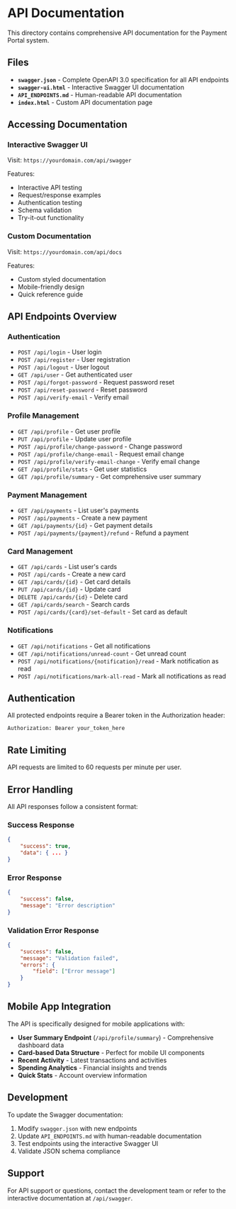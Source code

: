 # API Documentation

This directory contains comprehensive API documentation for the Payment Portal system.

## Files

- **`swagger.json`** - Complete OpenAPI 3.0 specification for all API endpoints
- **`swagger-ui.html`** - Interactive Swagger UI documentation
- **`API_ENDPOINTS.md`** - Human-readable API documentation
- **`index.html`** - Custom API documentation page

## Accessing Documentation

### Interactive Swagger UI
Visit: `https://yourdomain.com/api/swagger`

Features:
- Interactive API testing
- Request/response examples
- Authentication testing
- Schema validation
- Try-it-out functionality

### Custom Documentation
Visit: `https://yourdomain.com/api/docs`

Features:
- Custom styled documentation
- Mobile-friendly design
- Quick reference guide

## API Endpoints Overview

### Authentication
- `POST /api/login` - User login
- `POST /api/register` - User registration
- `POST /api/logout` - User logout
- `GET /api/user` - Get authenticated user
- `POST /api/forgot-password` - Request password reset
- `POST /api/reset-password` - Reset password
- `POST /api/verify-email` - Verify email

### Profile Management
- `GET /api/profile` - Get user profile
- `PUT /api/profile` - Update user profile
- `POST /api/profile/change-password` - Change password
- `POST /api/profile/change-email` - Request email change
- `POST /api/profile/verify-email-change` - Verify email change
- `GET /api/profile/stats` - Get user statistics
- `GET /api/profile/summary` - Get comprehensive user summary

### Payment Management
- `GET /api/payments` - List user's payments
- `POST /api/payments` - Create a new payment
- `GET /api/payments/{id}` - Get payment details
- `POST /api/payments/{payment}/refund` - Refund a payment

### Card Management
- `GET /api/cards` - List user's cards
- `POST /api/cards` - Create a new card
- `GET /api/cards/{id}` - Get card details
- `PUT /api/cards/{id}` - Update card
- `DELETE /api/cards/{id}` - Delete card
- `GET /api/cards/search` - Search cards
- `POST /api/cards/{card}/set-default` - Set card as default

### Notifications
- `GET /api/notifications` - Get all notifications
- `GET /api/notifications/unread-count` - Get unread count
- `POST /api/notifications/{notification}/read` - Mark notification as read
- `POST /api/notifications/mark-all-read` - Mark all notifications as read

## Authentication

All protected endpoints require a Bearer token in the Authorization header:

```
Authorization: Bearer your_token_here
```

## Rate Limiting

API requests are limited to 60 requests per minute per user.

## Error Handling

All API responses follow a consistent format:

### Success Response
```json
{
    "success": true,
    "data": { ... }
}
```

### Error Response
```json
{
    "success": false,
    "message": "Error description"
}
```

### Validation Error Response
```json
{
    "success": false,
    "message": "Validation failed",
    "errors": {
        "field": ["Error message"]
    }
}
```

## Mobile App Integration

The API is specifically designed for mobile applications with:

- **User Summary Endpoint** (`/api/profile/summary`) - Comprehensive dashboard data
- **Card-based Data Structure** - Perfect for mobile UI components
- **Recent Activity** - Latest transactions and activities
- **Spending Analytics** - Financial insights and trends
- **Quick Stats** - Account overview information

## Development

To update the Swagger documentation:

1. Modify `swagger.json` with new endpoints
2. Update `API_ENDPOINTS.md` with human-readable documentation
3. Test endpoints using the interactive Swagger UI
4. Validate JSON schema compliance

## Support

For API support or questions, contact the development team or refer to the interactive documentation at `/api/swagger`.
